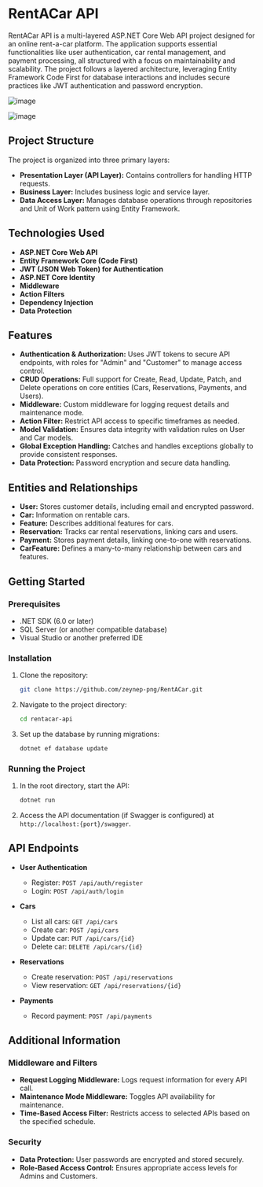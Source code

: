 # RentACar API

RentACar API is a multi-layered ASP.NET Core Web API project designed for an online rent-a-car platform. The application supports essential functionalities like user authentication, car rental management, and payment processing, all structured with a focus on maintainability and scalability. The project follows a layered architecture, leveraging Entity Framework Code First for database interactions and includes secure practices like JWT authentication and password encryption.

![image](https://github.com/user-attachments/assets/31ff6951-344d-4213-95f8-ffa0fe68bfe7)


![image](https://github.com/user-attachments/assets/27bb9507-b342-42ab-971d-005d6421526c)


## Project Structure

The project is organized into three primary layers:

- **Presentation Layer (API Layer):** Contains controllers for handling HTTP requests.
- **Business Layer:** Includes business logic and service layer.
- **Data Access Layer:** Manages database operations through repositories and Unit of Work pattern using Entity Framework.

## Technologies Used

- **ASP.NET Core Web API**
- **Entity Framework Core (Code First)**
- **JWT (JSON Web Token) for Authentication**
- **ASP.NET Core Identity**
- **Middleware**
- **Action Filters**
- **Dependency Injection**
- **Data Protection**

## Features

- **Authentication & Authorization:** Uses JWT tokens to secure API endpoints, with roles for "Admin" and "Customer" to manage access control.
- **CRUD Operations:** Full support for Create, Read, Update, Patch, and Delete operations on core entities (Cars, Reservations, Payments, and Users).
- **Middleware:** Custom middleware for logging request details and maintenance mode.
- **Action Filter:** Restrict API access to specific timeframes as needed.
- **Model Validation:** Ensures data integrity with validation rules on User and Car models.
- **Global Exception Handling:** Catches and handles exceptions globally to provide consistent responses.
- **Data Protection:** Password encryption and secure data handling.

## Entities and Relationships

- **User:** Stores customer details, including email and encrypted password.
- **Car:** Information on rentable cars.
- **Feature:** Describes additional features for cars.
- **Reservation:** Tracks car rental reservations, linking cars and users.
- **Payment:** Stores payment details, linking one-to-one with reservations.
- **CarFeature:** Defines a many-to-many relationship between cars and features.

## Getting Started

### Prerequisites

- .NET SDK (6.0 or later)
- SQL Server (or another compatible database)
- Visual Studio or another preferred IDE

### Installation

1. Clone the repository:
   ```bash
   git clone https://github.com/zeynep-png/RentACar.git
   ```
2. Navigate to the project directory:
   ```bash
   cd rentacar-api
   ```
3. Set up the database by running migrations:
   ```bash
   dotnet ef database update
   ```

### Running the Project

1. In the root directory, start the API:
   ```bash
   dotnet run
   ```
2. Access the API documentation (if Swagger is configured) at `http://localhost:{port}/swagger`.

## API Endpoints

- **User Authentication**  
  - Register: `POST /api/auth/register`
  - Login: `POST /api/auth/login`

- **Cars**  
  - List all cars: `GET /api/cars`
  - Create car: `POST /api/cars`
  - Update car: `PUT /api/cars/{id}`
  - Delete car: `DELETE /api/cars/{id}`

- **Reservations**  
  - Create reservation: `POST /api/reservations`
  - View reservation: `GET /api/reservations/{id}`

- **Payments**  
  - Record payment: `POST /api/payments`

## Additional Information

### Middleware and Filters

- **Request Logging Middleware:** Logs request information for every API call.
- **Maintenance Mode Middleware:** Toggles API availability for maintenance.
- **Time-Based Access Filter:** Restricts access to selected APIs based on the specified schedule.

### Security

- **Data Protection:** User passwords are encrypted and stored securely.
- **Role-Based Access Control:** Ensures appropriate access levels for Admins and Customers.
